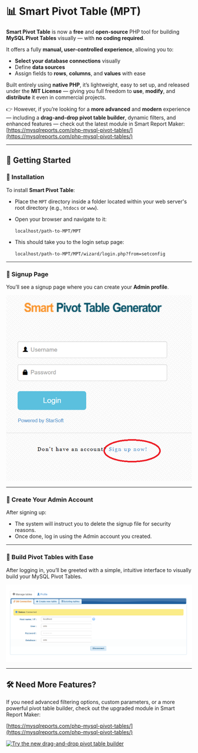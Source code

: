 # 📊 Smart Pivot Table (MPT)

**Smart Pivot Table** is now a **free** and **open-source** PHP tool for building **MySQL Pivot Tables** visually — with **no coding required**.

It offers a fully **manual, user-controlled experience**, allowing you to:

- **Select your database connections** visually
- Define **data sources**
- Assign fields to **rows**, **columns**, and **values** with ease

Built entirely using **native PHP**, it’s lightweight, easy to set up, and released under the **MIT License** — giving you full freedom to **use**, **modify**, and **distribute** it even in commercial projects.

👉 However, if you’re looking for a **more advanced** and **modern** experience — including a **drag-and-drop pivot table builder**, dynamic filters, and enhanced features — check out the latest module in Smart Report Maker:  
[https://mysqlreports.com/php-mysql-pivot-tables/](https://mysqlreports.com/php-mysql-pivot-tables/)

---

## 🚀 Getting Started

### 🔧 Installation

To install **Smart Pivot Table**:

- Place the `MPT` directory inside a folder located within your web server's root directory (e.g., `htdocs` or `www`).
- Open your browser and navigate to it:

  `localhost/path-to-MPT/MPT`

- This should take you to the login setup page:

  `localhost/path-to-MPT/MPT/wizard/login.php?from=setconfig`

---

### 📝 Signup Page

You’ll see a signup page where you can create your **Admin profile**.

![Signup Page](MPT/images/signup.png)

---

### 👤 Create Your Admin Account

After signing up:

- The system will instruct you to delete the signup file for security reasons.
- Once done, log in using the Admin account you created.

---

### 🧩 Build Pivot Tables with Ease

After logging in, you’ll be greeted with a simple, intuitive interface to visually build your MySQL Pivot Tables.

![Pivot Table Wizard](MPT/images/wizard.png)

---

## 🛠 Need More Features?

If you need advanced filtering options, custom parameters, or a more powerful pivot table builder, check out the upgraded module in Smart Report Maker:

[https://mysqlreports.com/php-mysql-pivot-tables/](https://mysqlreports.com/php-mysql-pivot-tables/)

[![Try the new drag-and-drop pivot table builder](MPT/images/wizard.png/new_srm.gif)](https://mysqlreports.com/php-mysql-pivot-tables/)
